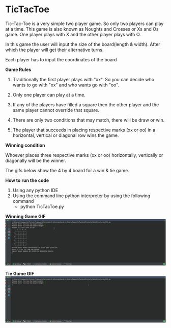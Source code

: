 # TicTacToe
Tic-Tac-Toe is a very simple two player game. So only two players can play at a time. This game is also known as Noughts and Crosses or Xs and Os game. One player plays with X and the other player plays with O.

In this game the user will input the size of the board(length & width). After which the player will get their alternative turns.

Each player has to input the coordinates of the board

**Game Rules**

1. Traditionally the first player plays with "xx". So you can decide who wants to go with "xx" and who wants go with "oo".

2. Only one player can play at a time.

3. If any of the players have filled a square then the other player and the same player cannot override that square.

4. There are only two conditions that may match, there will be draw or win.

5. The player that succeeds in placing respective marks (xx or oo) in a horizontal, vertical or diagonal row wins the game.

**Winning condition**

Whoever places three respective marks (xx or oo) horizontally, vertically or diagonally will be the winner.

The gifs below show the 4 by 4 board for a win & tie game.

**How to run the code**
1. Using any python IDE
2. Using the command line python interpreter by using the following command
    * python TicTacToe.py


**Winning Game GIF**
![Winner](./images/sucess.gif)


**Tie Game GIF**
![Winner](./images/tie.gif)
